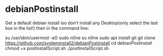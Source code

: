# debianPostinstall

Get a default debian install iso don't install any Desktop(only select the last box in the list!) then in the command line:

su
/usr/sbin/usermod -aG sudo n0ne
su n0ne
sudo apt install git
git clone https://github.com/systeminstall2/debianPostinstall
cd debianPostinstall
chmod +x postInstallScript.sh
./postInstallScript.sh
